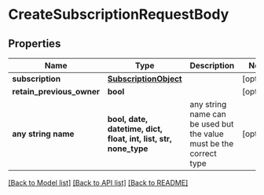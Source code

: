 # CreateSubscriptionRequestBody


## Properties
Name | Type | Description | Notes
------------ | ------------- | ------------- | -------------
**subscription** | [**SubscriptionObject**](SubscriptionObject.md) |  | [optional] 
**retain_previous_owner** | **bool** |  | [optional] 
**any string name** | **bool, date, datetime, dict, float, int, list, str, none_type** | any string name can be used but the value must be the correct type | [optional]

[[Back to Model list]](../README.md#documentation-for-models) [[Back to API list]](../README.md#documentation-for-api-endpoints) [[Back to README]](../README.md)


